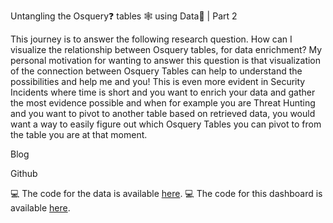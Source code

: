 Untangling the Osquery❓ tables 🕸 using Data📜 | Part 2

This journey is to answer the following research question.
How can I visualize the relationship between Osquery tables, for data enrichment?
My personal motivation for wanting to answer this question is that visualization of the connection between Osquery Tables can help to understand the possibilities and help me and you!
This is even more evident in Security Incidents where time is short and you want to enrich your data and gather the most evidence possible and when for example you are Threat Hunting and you want to pivot to another table based on retrieved data, you would want a way to easily figure out which Osquery Tables you can pivot to from the table you are at that moment.

Blog

Github

💻 The code for the data is available [here](https://github.com/sevickson/Osquery_Data_Graph).
💻 The code for this dashboard is available [here](https://github.com/sevickson/osquerygraphs_dashboard).
